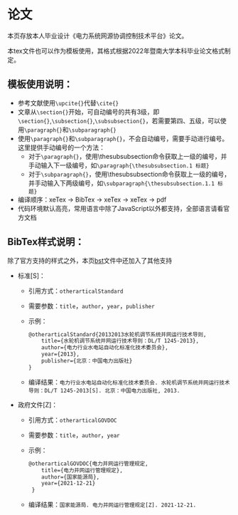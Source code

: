 # 论文

本页存放本人毕业设计《电力系统网源协调控制技术平台》论文。

本tex文件也可以作为模板使用，其格式根据2022年暨南大学本科毕业论文格式制定。



## 模板使用说明：

- 参考文献使用`\upcite{}`代替`\cite{}`
- 文章从`\section{}`开始，可自动编号的共有3级，即`\section{}`,`\subsection{}`,`\subsubsection{}`，若需要第四、五级，可以使用`\paragraph{}`和`\subparagraph{}`
- 使用`\paragraph{}`和`\subparagraph{}`，不会自动编号，需要手动进行编号。这里提供手动编号的一个方法：
  - 对于`\paragraph{}`，使用\thesubsubsection命令获取上一级的编号，并手动输入下一级编号，如`\paragraph{\thesubsubsection.1 标题}`
  - 对于`\subparagraph{}`，使用\thesubsubsection命令获取上一级的编号，并手动输入下两级编号，如`\subparagraph{\thesubsubsection.1.1 标题}`
- 编译顺序：xeTex -> BibTex -> xeTex -> xeTex -> pdf
- 代码环境默认高亮，常用语言中除了JavaScript以外都支持，全部语言请看官方文档

## BibTex样式说明：

除了官方支持的样式之外，本页[bst](https://github.com/ID-VerNe/jnuthesis/blob/main/paper/gbt7714-numerical.bst)文件中还加入了其他支持

- 标准[S]：
  - 引用方式：`otherarticalStandard`
  - 需要参数：`title`，`author`，`year`，`publisher`
  - 示例：
  
    ```latex
    @otherarticalStandard{20132013水轮机调节系统并网运行技术导则,
    	title={水轮机调节系统并网运行技术导则：DL/T 1245-2013},
    	author={电力行业水电站自动化标准化技术委员会},
    	year={2013},
    	publisher={北京：中国电力出版社}
    }
    ```
  - 编译结果：`电力行业水电站自动化标准化技术委员会. 水轮机调节系统并网运行技术导则：DL/T 1245-2013[S]. 北京：中国电力出版社, 2013.`
- 政府文件[Z]：
  - 引用方式：`otherarticalGOVDOC`
  - 需要参数：`title`，`author`，`year`
  - 示例：
  
    ```latex
    @otherarticalGOVDOC{电力并网运行管理规定,
    	title={电力并网运行管理规定},
    	author={国家能源局},
    	year={2021-12-21}
     }
    ```
   - 编译结果：`国家能源局. 电力并网运行管理规定[Z]. 2021-12-21.`

